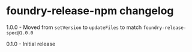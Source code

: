 # foundry-release-npm changelog
1.0.0 - Moved from `setVersion` to `updateFiles` to match `foundry-release-spec@1.0.0`

0.1.0 - Initial release
